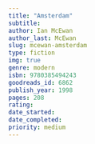 ```yaml
---
title: "Amsterdam"
subtitle: 
author: Ian McEwan
author_last: McEwan
slug: mcewan-amsterdam
type: fiction
img: true
genre: modern
isbn: 9780385494243
goodreads_id: 6862
publish_year: 1998
pages: 208
rating: 
date_started:
date_completed:
priority: medium
---
```

